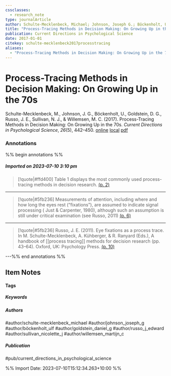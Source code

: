 ```yaml
---
cssclasses:
  - research_note
type: journalArticle
author: Schulte-Mecklenbeck, Michael; Johnson, Joseph G.; Böckenholt, Ulf; Goldstein, Daniel G.; Russo, J. Edward; Sullivan, Nicolette J.; Willemsen, Martijn C.
title: "Process-Tracing Methods in Decision Making: On Growing Up in the 70s"
publication: Current Directions in Psychological Science
date: 2017-01-01
citekey: schulte-mecklenbeck2017processtracing
aliases:
  - "Process-Tracing Methods in Decision Making: On Growing Up in the 70s"
---
```


# Process-Tracing Methods in Decision Making: On Growing Up in the 70s

Schulte-Mecklenbeck, M., Johnson, J. G., Böckenholt, U., Goldstein, D. G., Russo, J. E., Sullivan, N. J., & Willemsen, M. C. (2017). Process-Tracing Methods in Decision Making: On Growing Up in the 70s. _Current Directions in Psychological Science_, _26_(5), 442–450.
[online](http://zotero.org/users/local/kZl3QdXV/items/XIDA4T9T) [local](zotero://select/library/items/XIDA4T9T) [pdf](file:///home/gjc216/Zotero/storage/SA68WMGR/Schulte-Mecklenbeck%20et%20al.%20-%202017%20-%20Process-Tracing%20Methods%20in%20Decision%20Making%20On%20Gro.pdf)
 

 
### Annotations

%% begin annotations %%
##### Imported on 2023-07-10 3:10 pm
>[!quote|#ffd400]
>Table 1 displays the most commonly used process-tracing methods in decision research. [(p. 2)](zotero://open-pdf/library/items/SA68WMGR?page=2&annotation=F944F2RJ)

---
>[!quote|#5fb236]
>Measurements of attention, including where and how long the eyes rest (“fixations”), are assumed to indicate signal processing ( Just & Carpenter, 1980), although such an assumption is still under critical examination (see Russo, 2011) [(p. 6)](zotero://open-pdf/library/items/SA68WMGR?page=6&annotation=E54LGXHE)

---
>[!quote|#5fb236]
>Russo, J. E. (2011). Eye fixations as a process trace. In M. Schulte-Mecklenbeck, A. Kühberger, & R. Ranyard (Eds.), A handbook of [[process tracing]] methods for decision research (pp. 43–64). Oxford, UK: Psychology Press. [(p. 10)](zotero://open-pdf/library/items/SA68WMGR?page=10&annotation=W7QD7II8)

---%% end annotations %%

## Item Notes

#### Tags

##### Keywords


##### Authors

#author/schulte-mecklenbeck_michael #author/johnson_joseph_g #author/böckenholt_ulf #author/goldstein_daniel_g #author/russo_j_edward #author/sullivan_nicolette_j #author/willemsen_martijn_c

##### Publication

#pub/current_directions_in_psychological_science


%% Import Date: 2023-07-10T15:12:34.263+10:00 %%
